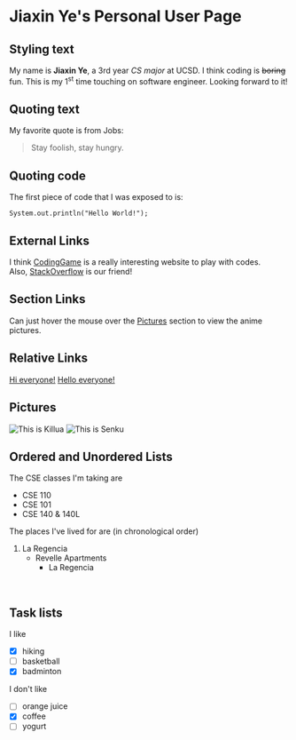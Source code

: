 # Jiaxin Ye's Personal User Page
## Styling text
My name is **Jiaxin Ye**, a 3rd year _CS major_ at UCSD. I think coding is ~~boring~~ fun. This is my 1<sup>st</sup> time touching on software engineer. Looking forward to it!<br>
## Quoting text
My favorite quote is from Jobs: 
>Stay foolish, stay hungry.<br>
## Quoting code
The first piece of code that I was exposed to is:
```
System.out.println("Hello World!");
```
## External Links
I think [CodingGame](https://www.codingame.com/start) is a really interesting website to play with codes.<br>
Also, [StackOverflow](https://stackoverflow.com) is our friend!
## Section Links
Can just hover the mouse over the [Pictures](#Pictures) section to view the anime pictures.
## Relative Links
[Hi everyone!](hi.txt)
[Hello everyone!](hello.txt)
## Pictures
![This is Killua](https://nerdbear.com/wp-content/uploads/2022/03/Killua-768x451.jpg)
![This is Senku](https://upload.wikimedia.org/wikipedia/en/thumb/9/9a/SenkuIshigami.jpg/220px-SenkuIshigami.jpg)
<br>
## Ordered and Unordered Lists
The CSE classes I'm taking are
- CSE 110
- CSE 101
- CSE 140 & 140L<br>

The places I've lived for are (in chronological order)
1. La Regencia
   - Revelle Apartments
     - La Regencia
<br>

## Task lists
I like
- [x] hiking
- [ ] basketball
- [x] badminton

I don't like
- [ ] orange juice
- [x] coffee
- [ ] yogurt